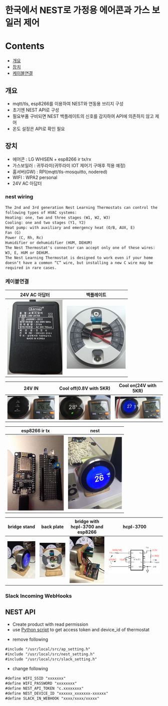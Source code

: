 한국에서 NEST로 가정용 에어콘과 가스 보일러 제어
======================================

# Contents
- [개요](#개요)
- [장치](#장치)
- [케이블연결](#케이블연결)


## 개요
* mqtt/tls, esp8266를 이용하여 NEST와 연동용 브리지 구성
* 초기엔 NEST API로 구성
* 필요부품 구비되면 NEST 백플레이트의 신호를 감지하여 API에 의존하지 않고 제어
* 온도 설정은 API로 확인 필요

## 장치
* 에어콘 : LG WHISEN + esp8266 ir tx/rx
* 가스보일러 : 귀뚜라미(귀뚜라미 IOT 제어기 구매후 적용 예정)
* 홈서버(GW) : RPI(mqtt/tls-mosquitto, nodered)
* WIFI : WPA2 personal
* 24V AC 아답터

### nest wiring
```
The 2nd and 3rd generation Nest Learning Thermostats can control the following types of HVAC systems:
Heating: one, two and three stages (W1, W2, W3)
Cooling: one and two stages (Y1, Y2)
Heat pump: with auxiliary and emergency heat (O/B, AUX, E)
Fan (G)
Power (C, Rh, Rc)
Humidifier or dehumidifier (HUM, DEHUM)
The Nest Thermostat's connector can accept only one of these wires: W3, E, HUM or DEHUM.
The Nest Learning Thermostat is designed to work even if your home doesn’t have a common “C” wire, but installing a new C wire may be required in rare cases.
```

### 케이블연결
24V AC 아답터 | 백플레이트 
------------|----------
![image](./pics/01-ac24v.jpg) | ![image](./pics/02-backplate.jpg) 

 24V IN | Cool off(0.8V with 5KR) | Cool on(24V with 5KR)
--------|----------|---------
![image](./pics/03-24vacin.jpg) | ![image](./pics/04-cooloff.jpg) | ![image](./pics/05-coolon.jpg)

esp8266 ir tx | nest
------------|----------
![image](./pics/06-irdriver.jpg) | ![image](./pics/07-nest.jpg)

 bridge stand | back plate | bridge with hcpl-3700 and esp8266 | hcpl-3700
--------|----------|---------|---------
![image](./pics/08-stand.jpg) | ![image](./pics/09-backplate.jpg) | ![image](./pics/10-bridge.jpg) | ![image](./pics/11-hCPL-3700.png)


### Slack Incoming WebHooks

## NEST API
* Create product with read permission
* use [Python script](https://github.com/chaeplin/nest-in-korea/blob/master/get_access_token/get_access_token.py) to get access token and device_id of thermostat
- remove following
```
#include "/usr/local/src/ap_setting.h"
#include "/usr/local/src/nest_setting.h"
#include "/usr/local/src/slack_setting.h"
```

- change following
```
#define WIFI_SSID "xxxxxxx"
#define WIFI_PASSWORD "xxxxxxxx"
#define NEST_API_TOKEN "c.xxxxxxxx"
#define NEST_DEVICE_ID "xxxxxx_xxxxxxx-xxxxxx"
#define SLACK_IN_WEBHOOK "xxxx/xxxx/xxxxx"
```

